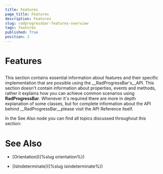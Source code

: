 ```yaml
---
title: Features
page_title: Features
description: Features
slug: radprogressbar-features-overview
tags: features
published: True
position: 2
---
```


# Features



## 

This section contains essential information about features and their specific implementation that are possible using the __RadProgressBar's__API. This section doesn't contain information about properties, events and methods, rather it explains how you can achieve common scenarios using __RadProgressBar__. Whenever it's required there are more in depth explanation of some classes, but for complete information about the API behind __RadProgressBar__please visit the API Reference itself.

In the See Also node you can find all topics discussed throughout this section:

# See Also

 * [Orientation]({%slug orientation%})

 * [IsIndeterminate]({%slug isindeterminate%})
